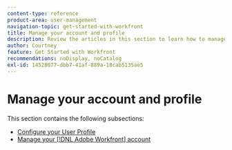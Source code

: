 ```yaml
---
content-type: reference
product-area: user-management
navigation-topic: get-started-with-workfront
title: Manage your account and profile
description: Review the articles in this section to learn how to manage your [!DNL Workfront] account and user profile.
author: Courtney
feature: Get Started with Workfront
recommendations: noDisplay, noCatalog
exl-id: 14528077-dbb7-41af-889a-18cab5135ae5
---
```

# Manage your account and profile

This section contains the following subsections:

* [Configure your User Profile](../../workfront-basics/manage-your-account-and-profile/configuring-your-user-profile/configure-user-profile.md)
* [Manage your [!DNL Adobe Workfront] account](../../workfront-basics/manage-your-account-and-profile/managing-your-workfront-account/manage-workfront-account.md)
